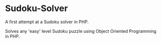 # Sudoku-Solver
A first attempt at a Sudoku solver in PHP.

Solves any 'easy' level Sudoku puzzle using Object Oriented Programming in PHP.